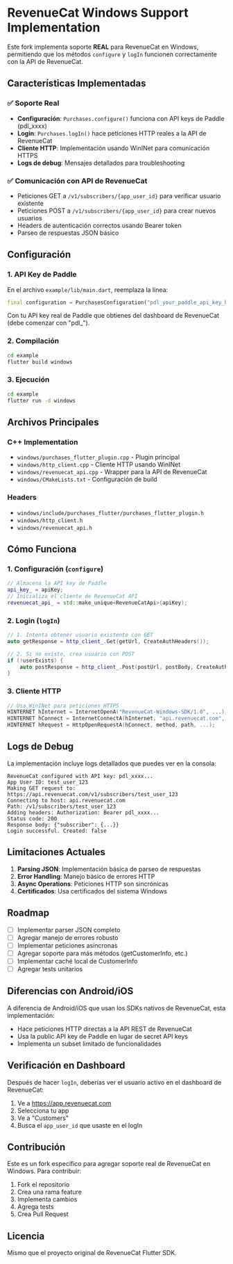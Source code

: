 # RevenueCat Windows Support Implementation

Este fork implementa soporte **REAL** para RevenueCat en Windows, permitiendo que los métodos `configure` y `logIn` funcionen correctamente con la API de RevenueCat.

## Características Implementadas

### ✅ Soporte Real
- **Configuración**: `Purchases.configure()` funciona con API keys de Paddle (pdl_xxxx)
- **Login**: `Purchases.logIn()` hace peticiones HTTP reales a la API de RevenueCat
- **Cliente HTTP**: Implementación usando WinINet para comunicación HTTPS
- **Logs de debug**: Mensajes detallados para troubleshooting

### ✅ Comunicación con API de RevenueCat
- Peticiones GET a `/v1/subscribers/{app_user_id}` para verificar usuario existente
- Peticiones POST a `/v1/subscribers/{app_user_id}` para crear nuevos usuarios
- Headers de autenticación correctos usando Bearer token
- Parseo de respuestas JSON básico

## Configuración

### 1. API Key de Paddle
En el archivo `example/lib/main.dart`, reemplaza la línea:
```dart
final configuration = PurchasesConfiguration("pdl_your_paddle_api_key_here");
```

Con tu API key real de Paddle que obtienes del dashboard de RevenueCat (debe comenzar con "pdl_").

### 2. Compilación
```bash
cd example
flutter build windows
```

### 3. Ejecución
```bash
cd example
flutter run -d windows
```

## Archivos Principales

### C++ Implementation
- `windows/purchases_flutter_plugin.cpp` - Plugin principal
- `windows/http_client.cpp` - Cliente HTTP usando WinINet
- `windows/revenuecat_api.cpp` - Wrapper para la API de RevenueCat
- `windows/CMakeLists.txt` - Configuración de build

### Headers
- `windows/include/purchases_flutter/purchases_flutter_plugin.h`
- `windows/http_client.h`
- `windows/revenuecat_api.h`

## Cómo Funciona

### 1. Configuración (`configure`)
```cpp
// Almacena la API key de Paddle
api_key_ = apiKey;
// Inicializa el cliente de RevenueCat API
revenuecat_api_ = std::make_unique<RevenueCatApi>(apiKey);
```

### 2. Login (`logIn`)
```cpp
// 1. Intenta obtener usuario existente con GET
auto getResponse = http_client_.Get(getUrl, CreateAuthHeaders());

// 2. Si no existe, crea usuario con POST
if (!userExists) {
    auto postResponse = http_client_.Post(postUrl, postBody, CreateAuthHeaders());
}
```

### 3. Cliente HTTP
```cpp
// Usa WinINet para peticiones HTTPS
HINTERNET hInternet = InternetOpenA("RevenueCat-Windows-SDK/1.0", ...);
HINTERNET hConnect = InternetConnectA(hInternet, "api.revenuecat.com", ...);
HINTERNET hRequest = HttpOpenRequestA(hConnect, method, path, ...);
```

## Logs de Debug

La implementación incluye logs detallados que puedes ver en la consola:

```
RevenueCat configured with API key: pdl_xxxx...
App User ID: test_user_123
Making GET request to: https://api.revenuecat.com/v1/subscribers/test_user_123
Connecting to host: api.revenuecat.com
Path: /v1/subscribers/test_user_123
Adding headers: Authorization: Bearer pdl_xxxx...
Status code: 200
Response body: {"subscriber": {...}}
Login successful. Created: false
```

## Limitaciones Actuales

1. **Parsing JSON**: Implementación básica de parseo de respuestas
2. **Error Handling**: Manejo básico de errores HTTP
3. **Async Operations**: Peticiones HTTP son sincrónicas
4. **Certificados**: Usa certificados del sistema Windows

## Roadmap

- [ ] Implementar parser JSON completo
- [ ] Agregar manejo de errores robusto
- [ ] Implementar peticiones asíncronas
- [ ] Agregar soporte para más métodos (getCustomerInfo, etc.)
- [ ] Implementar caché local de CustomerInfo
- [ ] Agregar tests unitarios

## Diferencias con Android/iOS

A diferencia de Android/iOS que usan los SDKs nativos de RevenueCat, esta implementación:
- Hace peticiones HTTP directas a la API REST de RevenueCat
- Usa la public API key de Paddle en lugar de secret API keys
- Implementa un subset limitado de funcionalidades

## Verificación en Dashboard

Después de hacer `logIn`, deberías ver el usuario activo en el dashboard de RevenueCat:
1. Ve a https://app.revenuecat.com
2. Selecciona tu app
3. Ve a "Customers" 
4. Busca el `app_user_id` que usaste en el logIn

## Contribución

Este es un fork específico para agregar soporte real de RevenueCat en Windows. Para contribuir:

1. Fork el repositorio
2. Crea una rama feature
3. Implementa cambios
4. Agrega tests
5. Crea Pull Request

## Licencia

Mismo que el proyecto original de RevenueCat Flutter SDK.
